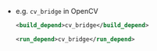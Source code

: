 - e.g. `cv_bridge` in OpenCV 
	```xml
	<build_depend>cv_bridge</build_depend>
	```
	
	```xml
	<run_depend>cv_bridge</run_depend>
	```